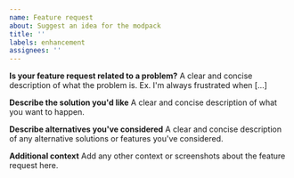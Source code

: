 ```yaml
---
name: Feature request
about: Suggest an idea for the modpack
title: ''
labels: enhancement
assignees: ''
---
```


<!-- Provide a short and clear title above -->

<!--
If you need help with the game, join the Discord instead!
https://discord.gg/K5FBPYa
-->

**Is your feature request related to a problem?**
A clear and concise description of what the problem is. Ex. I'm always frustrated when [...]

**Describe the solution you'd like**
A clear and concise description of what you want to happen.

**Describe alternatives you've considered**
A clear and concise description of any alternative solutions or features you've considered.

**Additional context**
Add any other context or screenshots about the feature request here.
